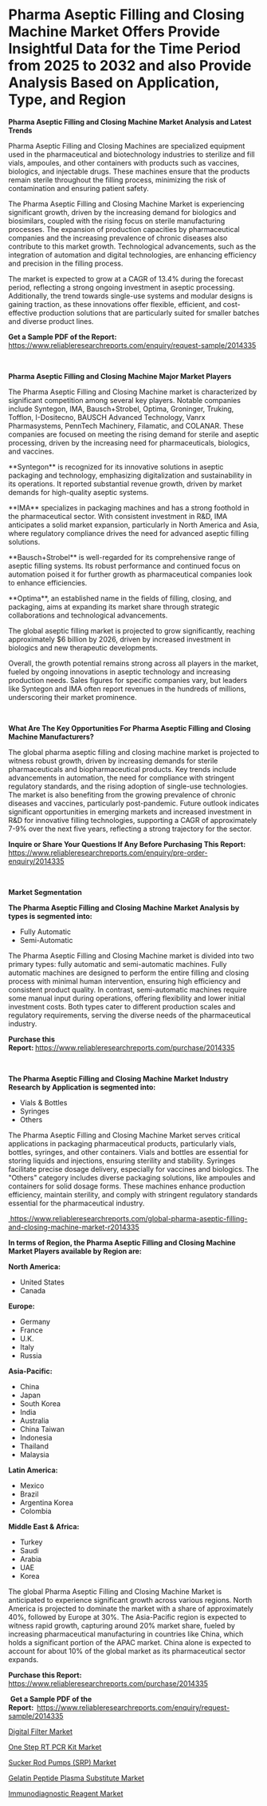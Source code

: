 <p><h1>Pharma Aseptic Filling and Closing Machine Market Offers Provide Insightful Data for the Time Period from 2025 to 2032 and also Provide Analysis Based on Application, Type, and Region</h1></p><p><strong>Pharma Aseptic Filling and Closing Machine Market Analysis and Latest Trends</strong></p>
<p><p>Pharma Aseptic Filling and Closing Machines are specialized equipment used in the pharmaceutical and biotechnology industries to sterilize and fill vials, ampoules, and other containers with products such as vaccines, biologics, and injectable drugs. These machines ensure that the products remain sterile throughout the filling process, minimizing the risk of contamination and ensuring patient safety.</p><p>The Pharma Aseptic Filling and Closing Machine Market is experiencing significant growth, driven by the increasing demand for biologics and biosimilars, coupled with the rising focus on sterile manufacturing processes. The expansion of production capacities by pharmaceutical companies and the increasing prevalence of chronic diseases also contribute to this market growth. Technological advancements, such as the integration of automation and digital technologies, are enhancing efficiency and precision in the filling process.</p><p>The market is expected to grow at a CAGR of 13.4% during the forecast period, reflecting a strong ongoing investment in aseptic processing. Additionally, the trend towards single-use systems and modular designs is gaining traction, as these innovations offer flexible, efficient, and cost-effective production solutions that are particularly suited for smaller batches and diverse product lines.</p></p>
<p><strong>Get a Sample PDF of the Report:&nbsp;</strong> <a href="https://www.reliableresearchreports.com/enquiry/request-sample/2014335?utm_campaign=12&utm_medium=2&utm_source=Github&utm_content=ia&utm_term=17012025&utm_id=pharma-aseptic-filling-and-closing-machine">https://www.reliableresearchreports.com/enquiry/request-sample/2014335</a></p>
<p>&nbsp;</p>
<p><strong>Pharma Aseptic Filling and Closing Machine Major Market Players</strong></p>
<p><p>The Pharma Aseptic Filling and Closing Machine market is characterized by significant competition among several key players. Notable companies include Syntegon, IMA, Bausch+Strobel, Optima, Groninger, Truking, Tofflon, I-Dositecno, BAUSCH Advanced Technology, Vanrx Pharmasystems, PennTech Machinery, Filamatic, and COLANAR. These companies are focused on meeting the rising demand for sterile and aseptic processing, driven by the increasing need for pharmaceuticals, biologics, and vaccines.</p><p>**Syntegon** is recognized for its innovative solutions in aseptic packaging and technology, emphasizing digitalization and sustainability in its operations. It reported substantial revenue growth, driven by market demands for high-quality aseptic systems.</p><p>**IMA** specializes in packaging machines and has a strong foothold in the pharmaceutical sector. With consistent investment in R&D, IMA anticipates a solid market expansion, particularly in North America and Asia, where regulatory compliance drives the need for advanced aseptic filling solutions.</p><p>**Bausch+Strobel** is well-regarded for its comprehensive range of aseptic filling systems. Its robust performance and continued focus on automation poised it for further growth as pharmaceutical companies look to enhance efficiencies.</p><p>**Optima**, an established name in the fields of filling, closing, and packaging, aims at expanding its market share through strategic collaborations and technological advancements. </p><p>The global aseptic filling market is projected to grow significantly, reaching approximately $6 billion by 2026, driven by increased investment in biologics and new therapeutic developments. </p><p>Overall, the growth potential remains strong across all players in the market, fueled by ongoing innovations in aseptic technology and increasing production needs. Sales figures for specific companies vary, but leaders like Syntegon and IMA often report revenues in the hundreds of millions, underscoring their market prominence.</p></p>
<p>&nbsp;</p>
<p><strong>What Are The Key Opportunities For Pharma Aseptic Filling and Closing Machine Manufacturers?</strong></p>
<p><p>The global pharma aseptic filling and closing machine market is projected to witness robust growth, driven by increasing demands for sterile pharmaceuticals and biopharmaceutical products. Key trends include advancements in automation, the need for compliance with stringent regulatory standards, and the rising adoption of single-use technologies. The market is also benefiting from the growing prevalence of chronic diseases and vaccines, particularly post-pandemic. Future outlook indicates significant opportunities in emerging markets and increased investment in R&D for innovative filling technologies, supporting a CAGR of approximately 7-9% over the next five years, reflecting a strong trajectory for the sector.</p></p>
<p><strong>Inquire or Share Your Questions If Any Before Purchasing This Report:</strong> <a href="https://www.reliableresearchreports.com/enquiry/pre-order-enquiry/2014335?utm_campaign=12&utm_medium=2&utm_source=Github&utm_content=ia&utm_term=17012025&utm_id=pharma-aseptic-filling-and-closing-machine">https://www.reliableresearchreports.com/enquiry/pre-order-enquiry/2014335</a></p>
<p>&nbsp;</p>
<p><strong>Market Segmentation</strong></p>
<p><strong>The Pharma Aseptic Filling and Closing Machine Market Analysis by types is segmented into:</strong></p>
<p><ul><li>Fully Automatic</li><li>Semi-Automatic</li></ul></p>
<p><p>The Pharma Aseptic Filling and Closing Machine market is divided into two primary types: fully automatic and semi-automatic machines. Fully automatic machines are designed to perform the entire filling and closing process with minimal human intervention, ensuring high efficiency and consistent product quality. In contrast, semi-automatic machines require some manual input during operations, offering flexibility and lower initial investment costs. Both types cater to different production scales and regulatory requirements, serving the diverse needs of the pharmaceutical industry.</p></p>
<p><strong>Purchase this Report:&nbsp;</strong><a href="https://www.reliableresearchreports.com/purchase/2014335?utm_campaign=12&utm_medium=2&utm_source=Github&utm_content=ia&utm_term=17012025&utm_id=pharma-aseptic-filling-and-closing-machine">https://www.reliableresearchreports.com/purchase/2014335</a></p>
<p>&nbsp;</p>
<p><strong>The Pharma Aseptic Filling and Closing Machine Market Industry Research by Application is segmented into:</strong></p>
<p><ul><li>Vials & Bottles</li><li>Syringes</li><li>Others</li></ul></p>
<p><p>The Pharma Aseptic Filling and Closing Machine Market serves critical applications in packaging pharmaceutical products, particularly vials, bottles, syringes, and other containers. Vials and bottles are essential for storing liquids and injections, ensuring sterility and stability. Syringes facilitate precise dosage delivery, especially for vaccines and biologics. The "Others" category includes diverse packaging solutions, like ampoules and containers for solid dosage forms. These machines enhance production efficiency, maintain sterility, and comply with stringent regulatory standards essential for the pharmaceutical industry.</p></p>
<p><a href="https://www.reliableresearchreports.com/global-pharma-aseptic-filling-and-closing-machine-market-r2014335?utm_campaign=12&utm_medium=2&utm_source=Github&utm_content=ia&utm_term=17012025&utm_id=pharma-aseptic-filling-and-closing-machine">&nbsp;https://www.reliableresearchreports.com/global-pharma-aseptic-filling-and-closing-machine-market-r2014335</a></p>
<p><strong>In terms of Region, the Pharma Aseptic Filling and Closing Machine Market Players available by Region are:</strong></p>
<p>
    <p> <strong> North America: </strong>
        <ul>
            <li>United States</li>
            <li>Canada</li>
        </ul>
        </p> 
    <p> <strong> Europe: </strong>
        <ul>
            <li>Germany</li>
            <li>France</li>
            <li>U.K.</li>
            <li>Italy</li>
            <li>Russia</li>
        </ul>
        </p> 
    <p> <strong> Asia-Pacific: </strong>
        <ul>
            <li>China</li>
            <li>Japan</li>
            <li>South Korea</li>
            <li>India</li>
            <li>Australia</li>
            <li>China Taiwan</li>
            <li>Indonesia</li>
            <li>Thailand</li>
            <li>Malaysia</li>
        </ul>
        </p> 
    <p> <strong> Latin America: </strong>
        <ul>
            <li>Mexico</li>
            <li>Brazil</li>
            <li>Argentina Korea</li>
            <li>Colombia</li>
        </ul>
        </p> 
    <p> <strong> Middle East & Africa: </strong>
        <ul>
            <li>Turkey</li>
            <li>Saudi</li>
            <li>Arabia</li>
            <li>UAE</li>
            <li>Korea</li>
        </ul>
    </p>
    </p>
<p><p>The global Pharma Aseptic Filling and Closing Machine Market is anticipated to experience significant growth across various regions. North America is projected to dominate the market with a share of approximately 40%, followed by Europe at 30%. The Asia-Pacific region is expected to witness rapid growth, capturing around 20% market share, fueled by increasing pharmaceutical manufacturing in countries like China, which holds a significant portion of the APAC market. China alone is expected to account for about 10% of the global market as its pharmaceutical sector expands.</p></p>
<p><strong>Purchase this Report: </strong><a href="https://www.reliableresearchreports.com/purchase/2014335?utm_campaign=12&utm_medium=2&utm_source=Github&utm_content=ia&utm_term=17012025&utm_id=pharma-aseptic-filling-and-closing-machine">https://www.reliableresearchreports.com/purchase/2014335</a></p>
<p>&nbsp;<strong>Get a Sample PDF of the Report:&nbsp;&nbsp;</strong><a href="https://www.reliableresearchreports.com/enquiry/request-sample/2014335?utm_campaign=12&utm_medium=2&utm_source=Github&utm_content=ia&utm_term=17012025&utm_id=pharma-aseptic-filling-and-closing-machine">https://www.reliableresearchreports.com/enquiry/request-sample/2014335</a></p>
<p><strong></strong></p>
<p><p><a href="https://github.com/ChiragRp1/Market-Research-Report-List-7/blob/main/digital-filter-market.md?utm_campaign=12&utm_medium=2&utm_source=Github&utm_content=ia&utm_term=17012025&utm_id=pharma-aseptic-filling-and-closing-machine">Digital Filter Market</a></p><p><a href="https://github.com/gukenneth26571/Market-Research-Report-List-1/blob/main/one-step-rt-pcr-kit-market.md?utm_campaign=12&utm_medium=2&utm_source=Github&utm_content=ia&utm_term=17012025&utm_id=pharma-aseptic-filling-and-closing-machine">One Step RT PCR Kit Market</a></p><p><a href="https://www.linkedin.com/pulse/assessment-sucker-rod-pumps-srp-market-current-landscape-egooc?utm_campaign=12&utm_medium=2&utm_source=Github&utm_content=ia&utm_term=17012025&utm_id=pharma-aseptic-filling-and-closing-machine">Sucker Rod Pumps (SRP) Market</a></p><p><a href="https://www.linkedin.com/pulse/gelatin-peptide-plasma-substitute-market-forecast-2025-2032-ujnvf?utm_campaign=12&utm_medium=2&utm_source=Github&utm_content=ia&utm_term=17012025&utm_id=pharma-aseptic-filling-and-closing-machine">Gelatin Peptide Plasma Substitute Market</a></p><p><a href="https://www.linkedin.com/pulse/future-immunodiagnostic-reagent-market-expected-cagr-srdzc?utm_campaign=12&utm_medium=2&utm_source=Github&utm_content=ia&utm_term=17012025&utm_id=pharma-aseptic-filling-and-closing-machine">Immunodiagnostic Reagent Market</a></p></p>